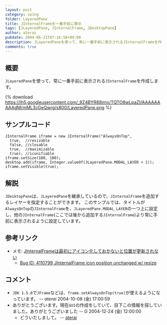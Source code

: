 ```yaml
---
layout: post
category: swing
folder: LayeredPane
title: JInternalFrameを一番手前に表示
tags: [JLayeredPane, JInternalFrame, JDesktopPane]
author: aterai
pubdate: 2004-06-21T07:16:58+09:00
description: JLayeredPaneを使って、常に一番手前に表示されるJInternalFrameを作成します。
comments: true
---
```

## 概要
`JLayeredPane`を使って、常に一番手前に表示される`JInternalFrame`を作成します。

{% download https://lh5.googleusercontent.com/_9Z4BYR88imo/TQTO8wLpaZI/AAAAAAAAAdM/mML3cGeQwrg/s800/LayeredPane.png %}

## サンプルコード
<pre class="prettyprint"><code>JInternalFrame iframe = new JInternalFrame("AlwaysOnTop",
  true,  //resizable
  false, //closable
  true,  //maximizable
  true); //iconifiable
iframe.setSize(180, 180);
desktop.add(iframe, Integer.valueOf(JLayeredPane.MODAL_LAYER + 1));
iframe.setVisible(true);
</code></pre>

## 解説
`JDesktopPane`は、`JLayeredPane`を継承しているので、`JInternalFrame`を追加するレイヤーを指定することができます。
このサンプルでは、タイトルが`AlwaysOnTop`の`JInternalFrame`を、`JLayeredPane.MODAL_LAYER`の一つ上に設定し、他の`JInternalFrame`(ここでは後から追加する`JInternalFrame`)より常に手前に表示されるように設定しています。

## 参考リンク
- メモ: [JInternalFrameは最初にアイコン化しておかないと位置が更新されない](http://d.hatena.ne.jp/tori31001/20060901)
    - [Bug ID: 4110799 JInternalFrame icon position unchanged w/ resize](http://bugs.java.com/bugdatabase/view_bug.do?bug_id=4110799)

<!-- dummy comment line for breaking list -->

## コメント
- `JDK 1.5.0`で`JFrame`などは、`frame.setAlwaysOnTop(true)`が使えるようになっています。 -- *aterai* 2004-10-08 (金) 17:00:59
- ありがとうございます。現在`GUI`の作成をしていて、目下この情報を探していました。ありがとうございました -- *G* 2004-12-24 (金) 12:00:00
    - どういたしまして。 -- [aterai](http://ateraimemo.com/aterai.html)

<!-- dummy comment line for breaking list -->
